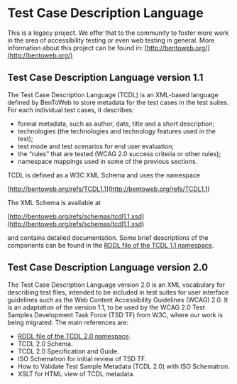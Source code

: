 # Test Case Description Language

This is a legacy project. We offer that to the community to foster
more work in the area of accessibility testing or even web testing
in general. More information about this project can be found in:
[http://bentoweb.org/](http://bentoweb.org/)

## Test Case Description Language version 1.1

The Test Case Description Language (TCDL) is an XML-based language
defined by BenToWeb to store metadata for the test cases in the test
suites. For each individual test cases, it describes:

+ formal metadata, such as author, date, title and a short description;
+ technologies (the technologies and technology features used in the test);
+ test mode and test scenarios for end user evaluation;
+ the “rules” that are tested (WCAG 2.0 success criteria or other rules);
+ namespace mappings used in some of the previous sections.

TCDL is defined as a W3C XML Schema and uses the namespace

[http://bentoweb.org/refs/TCDL1.1](http://bentoweb.org/refs/TCDL1.1)

The XML Schema is available at

[http://bentoweb.org/refs/schemas/tcdl1.1.xsd](http://bentoweb.org/refs/schemas/tcdl1.1.xsd)

and contains detailed documentation. Some brief descriptions of the
components can be found in the
[RDDL file of the TCDL 1.1 namespace](http://bentoweb.org/refs/TCDL1.1/).

## Test Case Description Language version 2.0

The Test Case Description Language version 2.0 is an XML vocabulary for
describing test files, intended to be included in test suites for user
interface guidelines such as the Web Content Accessibility Guidelines
(WCAG) 2.0. It is an adaptation of the version 1.1, to be used by the WCAG
2.0 Test Samples Development Task Force (TSD TF) from W3C, where our work
is being migrated. The main references are:

+ [RDDL file of the TCDL 2.0 namespace](http://bentoweb.org/refs/TCDL2.0).
+ TCDL 2.0 Schema.
+ TCDL 2.0 Specification and Guide.
+ ISO Schematron for initial review of TSD TF.
+ How to Validate Test Sample Metadata (TCDL 2.0) with ISO Schematron.
+ XSLT for HTML view of TCDL metadata.
